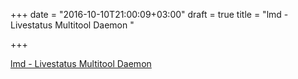 +++
date = "2016-10-10T21:00:09+03:00"
draft = true
title = "lmd - Livestatus Multitool Daemon "

+++

<p><a href="https://t.co/uB72panao4">lmd - Livestatus Multitool Daemon </a></p>
